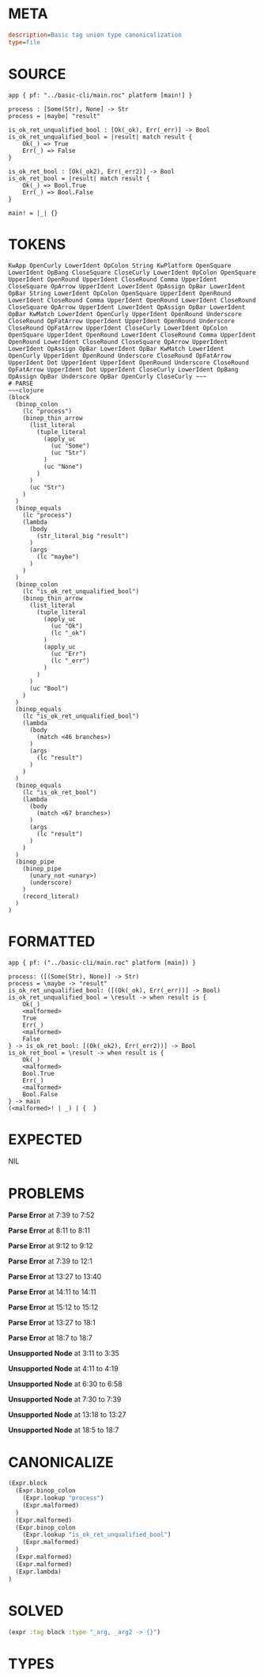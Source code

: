 # META
~~~ini
description=Basic tag union type canonicalization
type=file
~~~
# SOURCE
~~~roc
app { pf: "../basic-cli/main.roc" platform [main!] }

process : [Some(Str), None] -> Str
process = |maybe| "result"

is_ok_ret_unqualified_bool : [Ok(_ok), Err(_err)] -> Bool
is_ok_ret_unqualified_bool = |result| match result {
    Ok(_) => True
    Err(_) => False
}

is_ok_ret_bool : [Ok(_ok2), Err(_err2)] -> Bool
is_ok_ret_bool = |result| match result {
    Ok(_) => Bool.True
    Err(_) => Bool.False
}

main! = |_| {}
~~~
# TOKENS
~~~text
KwApp OpenCurly LowerIdent OpColon String KwPlatform OpenSquare LowerIdent OpBang CloseSquare CloseCurly LowerIdent OpColon OpenSquare UpperIdent OpenRound UpperIdent CloseRound Comma UpperIdent CloseSquare OpArrow UpperIdent LowerIdent OpAssign OpBar LowerIdent OpBar String LowerIdent OpColon OpenSquare UpperIdent OpenRound LowerIdent CloseRound Comma UpperIdent OpenRound LowerIdent CloseRound CloseSquare OpArrow UpperIdent LowerIdent OpAssign OpBar LowerIdent OpBar KwMatch LowerIdent OpenCurly UpperIdent OpenRound Underscore CloseRound OpFatArrow UpperIdent UpperIdent OpenRound Underscore CloseRound OpFatArrow UpperIdent CloseCurly LowerIdent OpColon OpenSquare UpperIdent OpenRound LowerIdent CloseRound Comma UpperIdent OpenRound LowerIdent CloseRound CloseSquare OpArrow UpperIdent LowerIdent OpAssign OpBar LowerIdent OpBar KwMatch LowerIdent OpenCurly UpperIdent OpenRound Underscore CloseRound OpFatArrow UpperIdent Dot UpperIdent UpperIdent OpenRound Underscore CloseRound OpFatArrow UpperIdent Dot UpperIdent CloseCurly LowerIdent OpBang OpAssign OpBar Underscore OpBar OpenCurly CloseCurly ~~~
# PARSE
~~~clojure
(block
  (binop_colon
    (lc "process")
    (binop_thin_arrow
      (list_literal
        (tuple_literal
          (apply_uc
            (uc "Some")
            (uc "Str")
          )
          (uc "None")
        )
      )
      (uc "Str")
    )
  )
  (binop_equals
    (lc "process")
    (lambda
      (body
        (str_literal_big "result")
      )
      (args
        (lc "maybe")
      )
    )
  )
  (binop_colon
    (lc "is_ok_ret_unqualified_bool")
    (binop_thin_arrow
      (list_literal
        (tuple_literal
          (apply_uc
            (uc "Ok")
            (lc "_ok")
          )
          (apply_uc
            (uc "Err")
            (lc "_err")
          )
        )
      )
      (uc "Bool")
    )
  )
  (binop_equals
    (lc "is_ok_ret_unqualified_bool")
    (lambda
      (body
        (match <46 branches>)
      )
      (args
        (lc "result")
      )
    )
  )
  (binop_equals
    (lc "is_ok_ret_bool")
    (lambda
      (body
        (match <67 branches>)
      )
      (args
        (lc "result")
      )
    )
  )
  (binop_pipe
    (binop_pipe
      (unary_not <unary>)
      (underscore)
    )
    (record_literal)
  )
)
~~~
# FORMATTED
~~~roc
app { pf: ("../basic-cli/main.roc" platform [main]) }

process: ([(Some(Str), None)] -> Str)
process = \maybe -> "result"
is_ok_ret_unqualified_bool: ([(Ok(_ok), Err(_err))] -> Bool)
is_ok_ret_unqualified_bool = \result -> when result is {
	Ok(_)
	<malformed>
	True
	Err(_)
	<malformed>
	False
} -> is_ok_ret_bool: [(Ok(_ok2), Err(_err2))] -> Bool
is_ok_ret_bool = \result -> when result is {
	Ok(_)
	<malformed>
	Bool.True
	Err(_)
	<malformed>
	Bool.False
} -> main
(<malformed>! | _) | {  }
~~~
# EXPECTED
NIL
# PROBLEMS
**Parse Error**
at 7:39 to 7:52

**Parse Error**
at 8:11 to 8:11

**Parse Error**
at 9:12 to 9:12

**Parse Error**
at 7:39 to 12:1

**Parse Error**
at 13:27 to 13:40

**Parse Error**
at 14:11 to 14:11

**Parse Error**
at 15:12 to 15:12

**Parse Error**
at 13:27 to 18:1

**Parse Error**
at 18:7 to 18:7

**Unsupported Node**
at 3:11 to 3:35

**Unsupported Node**
at 4:11 to 4:19

**Unsupported Node**
at 6:30 to 6:58

**Unsupported Node**
at 7:30 to 7:39

**Unsupported Node**
at 13:18 to 13:27

**Unsupported Node**
at 18:5 to 18:7

# CANONICALIZE
~~~clojure
(Expr.block
  (Expr.binop_colon
    (Expr.lookup "process")
    (Expr.malformed)
  )
  (Expr.malformed)
  (Expr.binop_colon
    (Expr.lookup "is_ok_ret_unqualified_bool")
    (Expr.malformed)
  )
  (Expr.malformed)
  (Expr.malformed)
  (Expr.lambda)
)
~~~
# SOLVED
~~~clojure
(expr :tag block :type "_arg, _arg2 -> {}")
~~~
# TYPES
~~~roc
~~~
